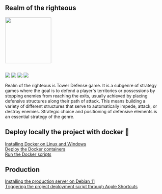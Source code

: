 ## Realm of the righteous

<img src="https://cdn.discordapp.com/attachments/774340712585625603/1094390740659998800/realm-of-the-righteous-logo.png" width="150" />
<br><br>

<p float="left">
    <img src="https://img.shields.io/badge/Docker-2CA5E0?style=for-the-badge&logo=docker&logoColor=white" />
    <img src="https://img.shields.io/badge/MySQL-005C84?style=for-the-badge&logo=mysql&logoColor=white" />
    <img src="https://img.shields.io/badge/PHP-777BB4?style=for-the-badge&logo=php&logoColor=white" />
    <img src="https://img.shields.io/badge/JavaScript-323330?style=for-the-badge&logo=javascript&logoColor=F7DF1E" />
</p>

Realm of the righteous is Tower Defense game. It is a subgenre of strategy games where 
the goal is to defend a player's territories or possessions by stopping enemies from 
reaching the exits, usually achieved by placing defensive structures along their path 
of attack. This means building a variety of different structures that serve 
to automatically impede, attack, or destroy enemies. Strategic choice and positioning 
of defensive elements is an essential strategy of the genre.

## Deploy locally the project with docker 🐳
[Installing Docker on Linux and Windows](https://github.com/enzodjabali/realm-of-the-righteous/wiki/Installing-Docker-on-Linux-and-Windows)
<br>
[Deploy the Docker containers](https://github.com/enzodjabali/realm-of-the-righteous/wiki/Deploy-the-containers)
<br>
[Run the Docker scripts](https://github.com/enzodjabali/realm-of-the-righteous/wiki/Run-the-Docker-scripts)

## Production
[Installing the production server on Debian 11](https://github.com/enzodjabali/realm-of-the-righteous/wiki/Installing-the-production-server-on-Debian-11)
<br>
[Triggering the project deployment script through Apple Shortcuts](https://github.com/enzodjabali/realm-of-the-righteous/wiki/Triggering-the-project-deployment-script-through-Apple-Shortcuts)

